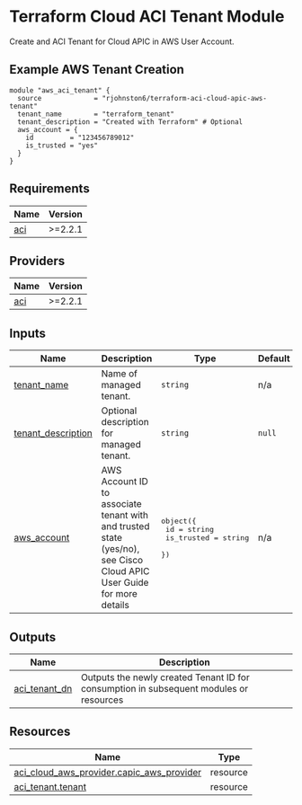 <!-- BEGIN_TF_DOCS -->
# Terraform Cloud ACI Tenant Module

Create and ACI Tenant for Cloud APIC in AWS User Account.

## Example AWS Tenant Creation

```hcl
module "aws_aci_tenant" {
  source             = "rjohnston6/terraform-aci-cloud-apic-aws-tenant"
  tenant_name        = "terraform_tenant"
  tenant_description = "Created with Terraform" # Optional
  aws_account = {
    id         = "123456789012"
    is_trusted = "yes"
  }
}
```

## Requirements

| Name | Version |
|------|---------|
| <a name="requirement_aci"></a> [aci](#requirement\_aci) | >=2.2.1 |

## Providers

| Name | Version |
|------|---------|
| <a name="provider_aci"></a> [aci](#provider\_aci) | >=2.2.1 |

## Inputs

| Name | Description | Type | Default | Required |
|------|-------------|------|---------|:--------:|
| <a name="input_tenant_name"></a> [tenant\_name](#input\_tenant\_name) | Name of managed tenant. | `string` | n/a | yes |
| <a name="input_tenant_description"></a> [tenant\_description](#input\_tenant\_description) | Optional description for managed tenant. | `string` | `null` | no |
| <a name="input_aws_account"></a> [aws\_account](#input\_aws\_account) | AWS Account ID to associate tenant with and trusted state (yes/no), see Cisco Cloud APIC User Guide for more details | <pre>object({<br>    id         = string<br>    is_trusted = string<br>  })</pre> | n/a | yes |

## Outputs

| Name | Description |
|------|-------------|
| <a name="output_aci_tenant_dn"></a> [aci\_tenant\_dn](#output\_aci\_tenant\_dn) | Outputs the newly created Tenant ID for consumption in subsequent modules or resources |

## Resources

| Name | Type |
|------|------|
| [aci_cloud_aws_provider.capic_aws_provider](https://registry.terraform.io/providers/CiscoDevNet/aci/latest/docs/resources/cloud_aws_provider) | resource |
| [aci_tenant.tenant](https://registry.terraform.io/providers/CiscoDevNet/aci/latest/docs/resources/tenant) | resource |
<!-- END_TF_DOCS -->